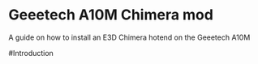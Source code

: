 # Geeetech A10M Chimera mod
A guide on how to install an E3D Chimera hotend on the Geeetech A10M

#Introduction 
